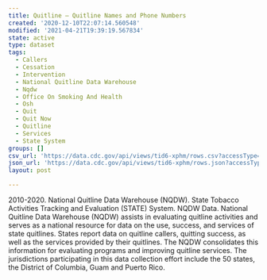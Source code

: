 ```yaml
---
title: Quitline – Quitline Names and Phone Numbers
created: '2020-12-10T22:07:14.560548'
modified: '2021-04-21T19:39:19.567834'
state: active
type: dataset
tags:
  - Callers
  - Cessation
  - Intervention
  - National Quitline Data Warehouse
  - Nqdw
  - Office On Smoking And Health
  - Osh
  - Quit
  - Quit Now
  - Quitline
  - Services
  - State System
groups: []
csv_url: 'https://data.cdc.gov/api/views/tid6-xphm/rows.csv?accessType=DOWNLOAD'
json_url: 'https://data.cdc.gov/api/views/tid6-xphm/rows.json?accessType=DOWNLOAD'
layout: post

---
```

2010-2020.  National Quitline Data Warehouse (NQDW). State Tobacco Activities Tracking and Evaluation (STATE) System.  NQDW Data.  National Quitline Data Warehouse (NQDW) assists in evaluating quitline activities and serves as a national resource for data on the use, success, and services of state quitlines.  States report data on quitline callers, quitting success, as well as the services provided by their quitlines. The NQDW consolidates this information for evaluating programs and improving quitline services.  The jurisdictions participating in this data collection effort include the 50 states, the District of Columbia, Guam and Puerto Rico.
